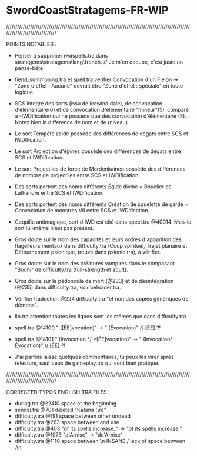 # SwordCoastStratagems-FR-WIP

//////////////////////////////////////////////////////////////////////////////////////////////////////////////////////////////

POINTS NOTABLES :

- Penser à supprimer iwdspells.tra dans stratagems\stratagems\lang\french. // Je m'en occupe, c'est juste un pense-bête.

- fiend_summoning.tra et spell.tra vérifier Convocation d'un Fiélon -> "Zone d'effet : Aucune" devrait être "Zone d'effet : spéciale" en toute logique.
- SCS intègre des sorts (issu de icewind dale), de convocation d'élémentaire(6) et de convocation d'élémentaire "mineur"(5), comparé à -IWDification qui ne possède que des convocation d'élémentaire (5). Notez bien la différence de nom et de (niveau).
- Le sort Tempête acide possède des différences de dégats entre SCS et IWDification. 
- Le sort Projection d'épines possède des différences de dégats entre SCS et IWDification.
- Le sort Projectiles de force de Mordenkainen possède des différences de nombre de projectiles entre SCS et IWDification.
- Des sorts portent des noms différents Égide divine = Bouclier de Lathandre entre SCS et IWDification.
- Des sorts portent des noms différents Création de squelette de garde = Convocation de monstres VII entre SCS et IWDification.
- Coquille antimagique, sort d'IWD est cité dans speel.tra @40014. Mais le sort lui-même n'est pas présent.

- Gros doute sur le nom des capacités et leurs ordres d'apparition des flagelleurs mentaux dans difficulty.tra (Coup spirituel, Trajet planaire et Détournement psionique, trouvé dans psionic.tra), à vérifier.
- Gros doute sur le nom des créatures vampires dans le composant "Bodhi" de difficulty.tra (full-strength et adult).
- Gros doute sur le pédoncule de mort (@233) et de désintégration (@235) dans difficulty.tra, voir beholder.tra.
- Vérifier traduction @224 difficulty.tra "et non des copies génériques de démons".
- lib.tra attention toutes les lignes sont les mêmes que dans difficulty.tra

- spell.tra @14100 " ([ÉE]vocation)" -> " (Évocation)" // [ÉE] ?!
- spell.tra @14101 " (Invocation */ *[ÉE]vocation)" -> " (Invocation/Évocation)" // [ÉE] ?!

- J'ai parfois laissé quelques commentaires, tu peux les virer après relecture, sauf ceux de gameplay.tra qui sont bien pratique.

//////////////////////////////////////////////////////////////////////////////////////////////////////////////////////////////

CORRECTED TYPOS ENGLISH TRA FILES : 

- durlag.tra @22410 space at the beginning
- sendai.tra @701 deleted "Katana (\n)"
- difficulty.tra @191 space between other  undead
- difficulty.tra @263 space between and  use
- difficulty.tra @403 "of its spells increase.." -> "of its spells increase."
- difficulty.tra @1073 "d'Arnise" -> "de'Arnise"
- difficulty.tra @1110 space between \n  INSANE / lack of space between .\n
